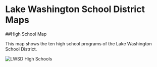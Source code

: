 # Lake Washington School District Maps

##High School Map

This map shows the ten high school programs of the Lake Washington School District.

![LWSD High Schools](https://github.com/PauletteJ/LWSD-Map/blob/main/images/high_school_map.jpg)

